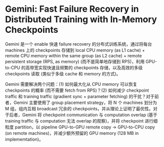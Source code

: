 # Gemini: Fast Failure Recovery in Distributed Training with In-Memory Checkpoints

Gemini 是一个 enable 快速 failure recovery 的分布式训练系统，通过将每台 machines 上的 checkpoints 存储到 local CPU memory (as L1 cache) + remote CPU memory within the same group (as L2 cache) + remote persistent storage (RPS, as memory) (而不是简单地存储到 RPS)，利用 GPU-to-CPU 的高带宽实现快速且频繁的 checkpoints 存储，以及高效的多级 checkpoints 读取 (类似于多级 cache 和 memory 的方式)。

Gemini 需要解决两个问题：(1) 如何最大化从 CPU memory 可以恢复 checkpoints 的概率 (而不需要 fetch from RPS)？(2) 如何减少 checkpoint traffic 和 training traffic (gradient sync + parameter fetching) 的干扰？对于前者，Gemini 主要使用了 group placement strategy，将 N 个 machines 划分为 M 组，组内互相 broadcast 冗余的 checkpoints，并从理论上证明了最优性。对于后者，Gemini 将 checkpoint communication 与 computation overlap (基于 training traffic 与 computation 无法 overlap 的观察)，并将 checkpoint 进行细粒度 partition，以 pipeline GPU-to-GPU remote copy -> GPU-to-CPU copy (on remote machines)，并减少额外预留的 GPU memory (128 MB in implememtation)。
